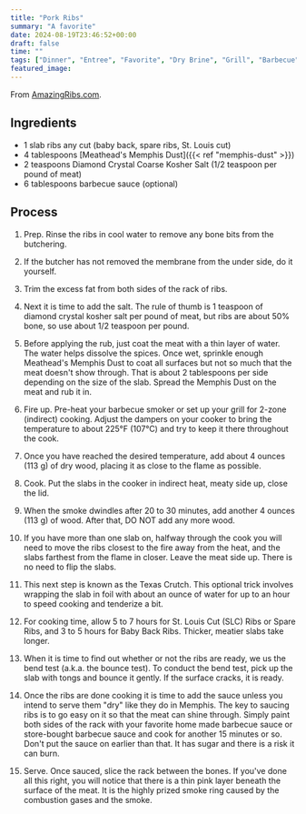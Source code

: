 ```yaml
---
title: "Pork Ribs"
summary: "A favorite"
date: 2024-08-19T23:46:52+00:00
draft: false
time: ""
tags: ["Dinner", "Entree", "Favorite", "Dry Brine", "Grill", "Barbecue", "Pork", "Smoking"]
featured_image: 
---
```


From [AmazingRibs.com](https://amazingribs.com/best-barbecue-ribs-recipe/#recipe).

## Ingredients

- 1 slab ribs any cut (baby back, spare ribs, St. Louis cut)
- 4 tablespoons [Meathead's Memphis Dust]({{< ref "memphis-dust" >}})
- 2 teaspoons Diamond Crystal Coarse Kosher Salt (1/2 teaspoon per pound of meat)
- 6 tablespoons barbecue sauce (optional)

## Process
1. Prep. Rinse the ribs in cool water to remove any bone bits from the butchering.

1. If the butcher has not removed the membrane from the under side, do it yourself.

1. Trim the excess fat from both sides of the rack of ribs.

1. Next it is time to add the salt. The rule of thumb is 1 teaspoon of diamond crystal kosher salt per pound of meat, but ribs are about 50% bone, so use about 1/2 teaspoon per pound.

1. Before applying the rub, just coat the meat with a thin layer of water. The water helps dissolve the spices. Once wet, sprinkle enough Meathead's Memphis Dust to coat all surfaces but not so much that the meat doesn't show through. That is about 2 tablespoons per side depending on the size of the slab. Spread the Memphis Dust on the meat and rub it in.

1. Fire up. Pre-heat your barbecue smoker or set up your grill for 2-zone (indirect) cooking. Adjust the dampers on your cooker to bring the temperature to about 225°F (107°C) and try to keep it there throughout the cook.

1. Once you have reached the desired temperature, add about 4 ounces (113 g) of dry wood, placing it as close to the flame as possible.

1. Cook. Put the slabs in the cooker in indirect heat, meaty side up, close the lid.

1. When the smoke dwindles after 20 to 30 minutes, add another 4 ounces (113 g) of wood. After that, DO NOT add any more wood.

1. If you have more than one slab on, halfway through the cook you will need to move the ribs closest to the fire away from the heat, and the slabs farthest from the flame in closer. Leave the meat side up. There is no need to flip the slabs.

1. This next step is known as the Texas Crutch. This optional trick involves wrapping the slab in foil with about an ounce of water for up to an hour to speed cooking and tenderize a bit.

1. For cooking time, allow 5 to 7 hours for St. Louis Cut (SLC) Ribs or Spare Ribs, and 3 to 5 hours for Baby Back Ribs. Thicker, meatier slabs take longer.

1. When it is time to find out whether or not the ribs are ready, we us the bend test (a.k.a. the bounce test). To conduct the bend test, pick up the slab with tongs and bounce it gently. If the surface cracks, it is ready.

1. Once the ribs are done cooking it is time to add the sauce unless you intend to serve them "dry" like they do in Memphis. The key to saucing ribs is to go easy on it so that the meat can shine through. Simply paint both sides of the rack with your favorite home made barbecue sauce or store-bought barbecue sauce and cook for another 15 minutes or so.  Don't put the sauce on earlier than that. It has sugar and there is a risk it can burn.

1. Serve. Once sauced, slice the rack between the bones. If you've done all this right, you will notice that there is a thin pink layer beneath the surface of the meat. It is the highly prized smoke ring caused by the combustion gases and the smoke.